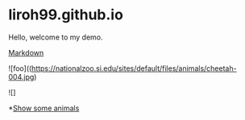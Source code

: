 # liroh99.github.io

Hello, welcome to my demo.

[Markdown](https://github.github.com/gfm/)


![foo]((https://nationalzoo.si.edu/sites/default/files/animals/cheetah-004.jpg)

![]

*[Show some animals](/animals)

